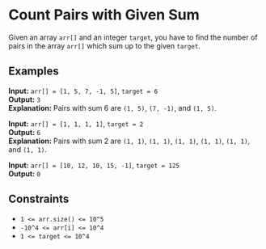 # Count Pairs with Given Sum

Given an array `arr[]` and an integer `target`, you have to find the number of pairs in the array `arr[]` which sum up to the given `target`.

## Examples

**Input:** `arr[] = [1, 5, 7, -1, 5]`, `target = 6`  
**Output:** `3`  
**Explanation:** Pairs with sum 6 are `(1, 5)`, `(7, -1)`, and `(1, 5)`.

**Input:** `arr[] = [1, 1, 1, 1]`, `target = 2`  
**Output:** `6`  
**Explanation:** Pairs with sum 2 are `(1, 1)`, `(1, 1)`, `(1, 1)`, `(1, 1)`, `(1, 1)`, and `(1, 1)`.

**Input:** `arr[] = [10, 12, 10, 15, -1]`, `target = 125`  
**Output:** `0`

## Constraints

- `1 <= arr.size() <= 10^5`
- `-10^4 <= arr[i] <= 10^4`
- `1 <= target <= 10^4`